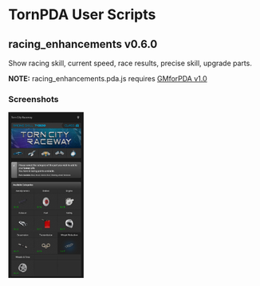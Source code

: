 <h1>TornPDA User Scripts</h1>

<h2>racing_enhancements v0.6.0</h2>
<p>Show racing skill, current speed, race results, precise skill, upgrade parts.</p>
  
<p><b>NOTE:</b> racing_enhancements.pda.js requires <a target="_blank" href="https://github.com/Manuito83/torn-pda/raw/master/userscripts/GMforPDA.user.js">GMforPDA v1.0</a></p>

<h3>Screenshots</h3>
<picture>
  <img alt="parts" src=".github/images/parts.png" width="30%" />
</picture>



